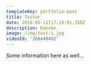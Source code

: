 ```yaml
---
templateKey: portfolio-post
title: Testar
date: 2018-05-11T17:19:01.156Z
description: Kanske.
image: /img/test-1.jpg
videoId: '266448492'
---
```

Some information here as well...
